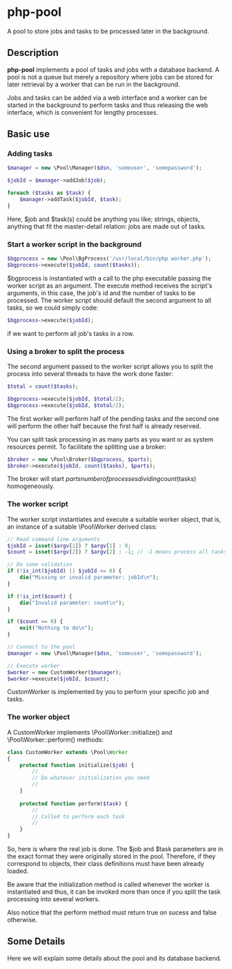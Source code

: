 # php-pool
A pool to store jobs and tasks to be processed later in the background.

## Description

**php-pool** implements a pool of tasks and jobs with a database backend. A pool is not a queue but merely a repository where jobs can be stored for later retrieval by a worker that can be run in the background.

Jobs and tasks can be added via a web interface and a worker can be started in the background to perform tasks and thus releasing the web interface, which is convenient for lengthy processes.

## Basic use

### Adding tasks

```php
$manager = new \Pool\Manager($dsn, 'someuser', 'somepassword');

$jobId = $manager->addJob($job);

foreach ($tasks as $task) {
	$manager->addTask($jobId, $task);
}
```

Here, $job and $task(s) could be anything you like; strings, objects, anything that fit the master-detail relation: jobs are made out of tasks.

### Start a worker script in the background

```php
$bgprocess = new \Pool\BgProcess('/usr/local/bin/php worker.php');
$bgprocess->execute($jobId, count($tasks));
```

$bgprocess is instantiated with a call to the php executable passing the worker script as an argument. The execute method receives the script's arguments, in this case, the job's id and the number of tasks to be processed. The worker script should default the second argument to all tasks, so we could simply code:

```php
$bgprocess->execute($jobId);
```

if we want to perform all job's tasks in a row.

### Using a broker to split the process

The second argument passed to the worker script allows you to split the process into several threads to have the work done faster:

```php
$total = count($tasks);

$bgprocess->execute($jobId, $total/2);
$bgprocess->execute($jobId, $total/2);
````

The first worker will perform half of the pending tasks and the second one will perform the other half because the first half is already reserved.

You can split task processing in as many parts as you want or as system resources permit. To facilitate the splitting use a broker:

```php
$broker = new \Pool\Broker($bgprocess, $parts);
$broker->execute($jobId, count($tasks), $parts);
```

The broker will start $parts number of processes dividing count($tasks) homogeneously.

### The worker script

The worker script instantiates and execute a suitable worker object, that is, an instance of a suitable \Pool\Worker derived class:

```php
// Read command line arguments
$jobId = isset($argv[1]) ? $argv[1] : 0;
$count = isset($argv[2]) ? $argv[2] : -1; // -1 means process all tasks

// Do some validation
if (!is_int($jobId) || $jobId <= 0) {
	die("Missing or invalid parameter: jobId\n");
}

if (!is_int($count) {
	die("Invalid parameter: count\n");
}

if ($count == 0) {
	exit("Nothing to do\n");
}

// Connect to the pool
$manager = new \Pool\Manager($dsn, 'someuser', 'somepassword');

// Execute worker
$worker = new CustomWorker($manager);
$worker->execute($jobId, $count);
```

CustomWorker is implemented by you to perform your specific job and tasks.

### The worker object

A CustomWorker implements \Pool\Worker::initialize() and \Pool\Worker::perform() methods:

```php
class CustomWorker extends \Pool\Worker
{
	protected function initialize($job) {
		//
		// Do whatever initialization you need
		//
	}
	
	protected function perform($task) {
		//
		// Called to perform each task
		//
	}
}
```

So, here is where the real job is done. The $job and $task parameters are in the exact format they were originally stored in the pool. Therefore, if they correspond to objects, their class definitions must have been already loaded.

Be aware that the initialization method is called whenever the worker is instantiated and thus, it can be invoked more than once if you split the task processing into several workers.

Also notice that the perform method must return true on sucess and false otherwise.

## Some Details

Here we will explain some details about the pool and its database backend.

